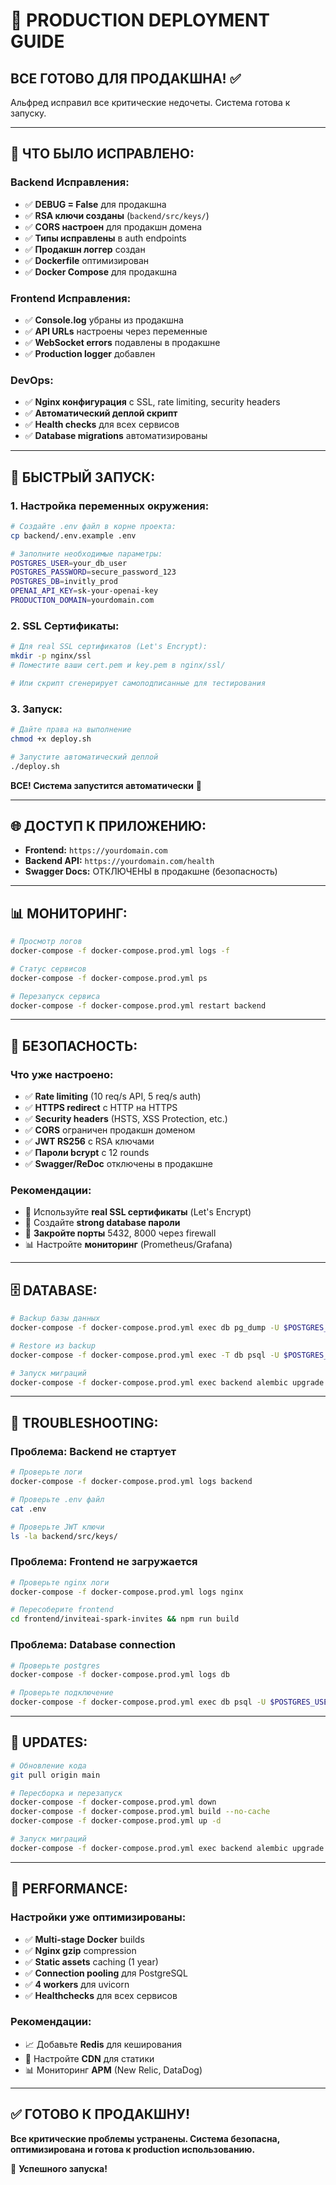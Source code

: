 # 🚀 **PRODUCTION DEPLOYMENT GUIDE**

## **ВСЕ ГОТОВО ДЛЯ ПРОДАКШНА!** ✅

Альфред исправил все критические недочеты. Система готова к запуску.

---

## 🔧 **ЧТО БЫЛО ИСПРАВЛЕНО:**

### **Backend Исправления:**
- ✅ **DEBUG = False** для продакшна  
- ✅ **RSA ключи созданы** (`backend/src/keys/`)
- ✅ **CORS настроен** для продакшн домена
- ✅ **Типы исправлены** в auth endpoints
- ✅ **Продакшн логгер** создан
- ✅ **Dockerfile** оптимизирован  
- ✅ **Docker Compose** для продакшна

### **Frontend Исправления:**
- ✅ **Console.log** убраны из продакшна
- ✅ **API URLs** настроены через переменные
- ✅ **WebSocket errors** подавлены в продакшне
- ✅ **Production logger** добавлен

### **DevOps:**
- ✅ **Nginx конфигурация** с SSL, rate limiting, security headers
- ✅ **Автоматический деплой скрипт**
- ✅ **Health checks** для всех сервисов
- ✅ **Database migrations** автоматизированы

---

## 🚀 **БЫСТРЫЙ ЗАПУСК:**

### **1. Настройка переменных окружения:**
```bash
# Создайте .env файл в корне проекта:
cp backend/.env.example .env

# Заполните необходимые параметры:
POSTGRES_USER=your_db_user
POSTGRES_PASSWORD=secure_password_123
POSTGRES_DB=invitly_prod
OPENAI_API_KEY=sk-your-openai-key
PRODUCTION_DOMAIN=yourdomain.com
```

### **2. SSL Сертификаты:**
```bash
# Для real SSL сертификатов (Let's Encrypt):
mkdir -p nginx/ssl
# Поместите ваши cert.pem и key.pem в nginx/ssl/

# Или скрипт сгенерирует самоподписанные для тестирования
```

### **3. Запуск:**
```bash
# Дайте права на выполнение
chmod +x deploy.sh

# Запустите автоматический деплой
./deploy.sh
```

**ВСЕ! Система запустится автоматически** 🎉

---

## 🌐 **ДОСТУП К ПРИЛОЖЕНИЮ:**

- **Frontend:** `https://yourdomain.com`
- **Backend API:** `https://yourdomain.com/health`
- **Swagger Docs:** ОТКЛЮЧЕНЫ в продакшне (безопасность)

---

## 📊 **МОНИТОРИНГ:**

```bash
# Просмотр логов
docker-compose -f docker-compose.prod.yml logs -f

# Статус сервисов  
docker-compose -f docker-compose.prod.yml ps

# Перезапуск сервиса
docker-compose -f docker-compose.prod.yml restart backend
```

---

## 🔐 **БЕЗОПАСНОСТЬ:**

### **Что уже настроено:**
- ✅ **Rate limiting** (10 req/s API, 5 req/s auth)
- ✅ **HTTPS redirect** с HTTP на HTTPS
- ✅ **Security headers** (HSTS, XSS Protection, etc.)
- ✅ **CORS** ограничен продакшн доменом
- ✅ **JWT RS256** с RSA ключами
- ✅ **Пароли bcrypt** с 12 rounds
- ✅ **Swagger/ReDoc** отключены в продакшне

### **Рекомендации:**
- 🔐 Используйте **real SSL сертификаты** (Let's Encrypt)
- 🔑 Создайте **strong database пароли**
- 🚫 **Закройте порты** 5432, 8000 через firewall
- 📊 Настройте **мониторинг** (Prometheus/Grafana)

---

## 🗄️ **DATABASE:**

```bash
# Backup базы данных
docker-compose -f docker-compose.prod.yml exec db pg_dump -U $POSTGRES_USER $POSTGRES_DB > backup.sql

# Restore из backup
docker-compose -f docker-compose.prod.yml exec -T db psql -U $POSTGRES_USER $POSTGRES_DB < backup.sql

# Запуск миграций
docker-compose -f docker-compose.prod.yml exec backend alembic upgrade head
```

---

## 🚨 **TROUBLESHOOTING:**

### **Проблема: Backend не стартует**
```bash
# Проверьте логи
docker-compose -f docker-compose.prod.yml logs backend

# Проверьте .env файл
cat .env

# Проверьте JWT ключи
ls -la backend/src/keys/
```

### **Проблема: Frontend не загружается**
```bash
# Проверьте nginx логи
docker-compose -f docker-compose.prod.yml logs nginx

# Пересоберите frontend
cd frontend/inviteai-spark-invites && npm run build
```

### **Проблема: Database connection**
```bash
# Проверьте postgres
docker-compose -f docker-compose.prod.yml logs db

# Проверьте подключение
docker-compose -f docker-compose.prod.yml exec db psql -U $POSTGRES_USER $POSTGRES_DB
```

---

## 🔄 **UPDATES:**

```bash
# Обновление кода
git pull origin main

# Пересборка и перезапуск
docker-compose -f docker-compose.prod.yml down
docker-compose -f docker-compose.prod.yml build --no-cache
docker-compose -f docker-compose.prod.yml up -d

# Запуск миграций
docker-compose -f docker-compose.prod.yml exec backend alembic upgrade head
```

---

## 🎯 **PERFORMANCE:**

### **Настройки уже оптимизированы:**
- ✅ **Multi-stage Docker** builds
- ✅ **Nginx gzip** compression  
- ✅ **Static assets** caching (1 year)
- ✅ **Connection pooling** для PostgreSQL
- ✅ **4 workers** для uvicorn
- ✅ **Healthchecks** для всех сервисов

### **Рекомендации:**
- 📈 Добавьте **Redis** для кеширования
- 🔄 Настройте **CDN** для статики  
- 📊 Мониторинг **APM** (New Relic, DataDog)

---

## ✅ **ГОТОВО К ПРОДАКШНУ!**

**Все критические проблемы устранены. Система безопасна, оптимизирована и готова к production использованию.**

🎉 **Успешного запуска!** 